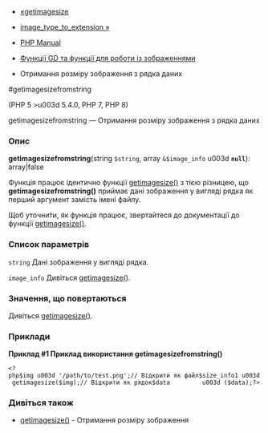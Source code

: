 - [«getimagesize](function.getimagesize.md)
- [image_type_to_extension »](function.image-type-to-extension.md)

- [PHP Manual](index.md)
- [Функції GD та функції для роботи із зображеннями](ref.image.md)
- Отримання розміру зображення з рядка даних

#getimagesizefromstring

(PHP 5 \>u003d 5.4.0, PHP 7, PHP 8)

getimagesizefromstring — Отримання розміру зображення з рядка даних

### Опис

**getimagesizefromstring**(string `$string`, array `&$image_info` u003d
**`null`**): array\|false

Функція працює ідентично функції
[getimagesize()](function.getimagesize.md) з тією різницею, що
**getimagesizefromstring()** приймає дані зображення у вигляді рядка
як перший аргумент замість імені файлу.

Щоб уточнити, як функція працює, звертайтеся до документації до
функції [getimagesize()](function.getimagesize.md).

### Список параметрів

`string`
Дані зображення у вигляді рядка.

`image_info`
Дивіться [getimagesize()](function.getimagesize.md).

### Значення, що повертаються

Дивіться [getimagesize()](function.getimagesize.md).

### Приклади

**Приклад #1 Приклад використання **getimagesizefromstring()****

`<?php$img u003d '/path/to/test.png';// Відкрити як файл$size_info1 u003d getimagesize($img);// Відкрити як рядок$data         u003d ($data);?> `

### Дивіться також

- [getimagesize()](function.getimagesize.md) - Отримання розміру
зображення
